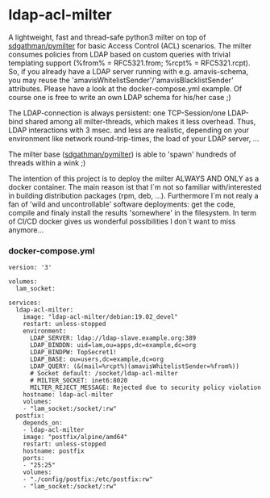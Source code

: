 # ldap-acl-milter
A lightweight, fast and thread-safe python3 milter on top of [sdgathman/pymilter](https://github.com/sdgathman/pymilter) for basic Access Control (ACL) scenarios. The milter consumes policies from LDAP based on custom queries with trivial templating support (%from% = RFC5321.from; %rcpt% = RFC5321.rcpt). So, if you already have a LDAP server running with e.g. amavis-schema, you may reuse the 'amavisWhitelistSender'/'amavisBlacklistSender' attributes. Please have a look at the docker-compose.yml example. Of course one is free to write an own LDAP schema for his/her case ;)

The LDAP-connection is always persistent: one TCP-Session/one LDAP-bind shared among all milter-threads, which makes it less overhead. Thus, LDAP interactions with 3 msec. and less are realistic, depending on your environment like network round-trip-times, the load of your LDAP server, ...

The milter base ([sdgathman/pymilter](https://github.com/sdgathman/pymilter)) is able to 'spawn' hundreds of threads within a wink ;)

The intention of this project is to deploy the milter ALWAYS AND ONLY as a docker container. The main reason ist that I´m not so familiar with/interested in building distribution packages (rpm, deb, ...). Furthermore I´m not realy a fan of 'wild and uncontrollable' software deployments: get the code, compile and finaly install the results 'somewhere' in the filesystem. In term of CI/CD docker gives us wonderful possibilities I don´t want to miss anymore...

### docker-compose.yml

```
version: '3'

volumes:
  lam_socket:

services:
  ldap-acl-milter:
    image: "ldap-acl-milter/debian:19.02_devel"
    restart: unless-stopped
    environment:
      LDAP_SERVER: ldap://ldap-slave.example.org:389
      LDAP_BINDDN: uid=lam,ou=apps,dc=example,dc=org
      LDAP_BINDPW: TopSecret1!
      LDAP_BASE: ou=users,dc=example,dc=org
      LDAP_QUERY: (&(mail=%rcpt%)(amavisWhitelistSender=%from%))
      # Socket default: /socket/ldap-acl-milter
      # MILTER_SOCKET: inet6:8020
      MILTER_REJECT_MESSAGE: Rejected due to security policy violation
    hostname: ldap-acl-milter
    volumes:
    - "lam_socket:/socket/:rw"
  postfix:
    depends_on:
    - ldap-acl-milter
    image: "postfix/alpine/amd64"
    restart: unless-stopped
    hostname: postfix
    ports:
    - "25:25"
    volumes:
    - "./config/postfix:/etc/postfix:rw"
    - "lam_socket:/socket/:rw"
```
